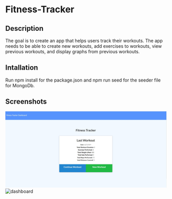 # Fitness-Tracker

## Description

The goal is to create an app that helps users track their workouts. The app needs to be able to create new workouts, add exercises to workouts, view previous workouts, and display graphs from previous workouts.

## Intallation 
Run npm install for the package.json and npm run seed for the seeder file for MongoDb.

## Screenshots
<img src="/public/images/FT-screenshot.jpg" alt=fitness-tracker>

<img src="/public/images/FT--dashboard-screenshot.jpg" alt=dashboard>




